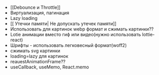 - [[Debounce и Throttle]]
- Виртуализация, пагинация
-  Lazy loading
- [[ Утечки памяти| Не допускать утечек памяти]]
- Использовать для картинок webp формат и сжимать картинки??
- Lotie анимации вместо гиф или видео(нужно использовать lottie-react)
- Шрифты - использовать легковесный формат(woff2)
- сжимать svg картинки
- loading=lazy для картинок
- reauestAnimationFrame??
- useCallback, useMemo, React.memo